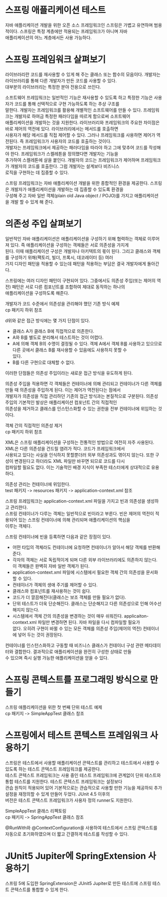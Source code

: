 # **스프링 애플리케이션 테스트**  
자바 애플리케이션 개발을 위한 오픈 소스 프레임워크인 스프링은 가볍고 유연하며 범용적이다. 스프링은 특정 계층에만 적용되는 프레임워크가 아니며 자바  
애플리케이션의 어느 계층에서든 사용 가능하다.  
  
# **스프링 프레임워크 살펴보기**  
라이브러리란 코드를 재사용할 수 있게 해 주는 클래스 또는 함수의 모음이다. 개발자는 라이브러리를 통해 다른 개발자가 만든 코드를 사용할 수 있다.  
대부분의 라이브러리는 특정한 분야 전용으로 쓰인다.  
  
소프트웨어 프레임워크는 일반적인 기능은 재사용할 수 있도록 하고 특정한 기능은 사용자가 코드를 통해 선택적으로 구현 가능하도록 하는 추상 구조를  
말한다. 개발자는 프레임워크를 활용해 개별적인 소프트웨어를 만들 수 있다. 프레임워크는 개발자로 하여금 특정한 패러다임을 따르게 함으로써 소프트웨어  
애플리케이션을 개발하는 것을 지원한다. 라이브러리와 프레임워크의 주요한 차이점은 바로 제어의 역전에 있다. 라이브러리에서는 메서드를 호출하면  
사용자가 해당 메서드를 직접 제어할 수 있다. 그러나 프레임워크를 사용하면 제어가 역전된다. 즉 프레임워크가 사용자의 코드를 호출하는 것이다.  
개발자는 프레임워크에서 제공하는 패러다임을 따라야 하고 그에 맞추어 코드를 작성해야 한다. 프레임워크가 스켈레톤을 정의했다면 개발자는 기능을  
추가하여 스켈레톤에 살을 붙인다. 개발자의 코드는 프레임워크가 제어하며 프레임워크가 개발자의 코드를 호출한다. 그럼 개발자는 설계보다 비즈니스  
로직을 구현하는 데 집중할 수 있다.  
  
스프링 프레임워크는 자바 애플리케이션 개발을 위한 종합적인 환경을 제공한다. 스프링은 개발자가 애플리케이션을 개발하는 데 집중할 수 있도록 환경을  
구성해 주고 자바 일반 객체(plain old Java object / POJO)를 가지고 애플리케이션을 개발 할 수 있게 해 준다.  
  
# **의존성 주입 살펴보기**  
일반적인 자바 애플리케이션은 애플리케이션을 구성하기 위해 협력하는 객체로 이루어져 있다. 즉 애플리케이션을 구성하는 객체들은 서로 의존성을 가지게  
된다. 이때 애플리케이션 구성은 개발자나 아키텍트의 몫이 된다. 그리고 클래스와 객체를 구성하기 위해(팩토리, 빌더, 프록시, 데코레이터 등) 여러  
가지 디자인 패턴을 적용할 수 있는데 패턴을 적용하는 부담은 결국 개발자에게 돌아간다.  
  
스프링에는 여러 디자인 패턴이 구현되어 있다. 그중에서도 의존성 주입(또는 제어의 역전) 패턴은 서로 다른 컴포넌트를 조합하여 제대로 동작하는 하나의  
애플리케이션을 구성하도록 해준다.  
  
개발자가 코드 수준에서 의존성을 관리해야 했던 기존 방식 예제  
cp 패키지 하위 참조  
  
d위와 같은 접근 방식에는 몇 가지 단점이 있다.  
- 클래스 A가 클래스 B에 직접적으로 의존한다.  
- A와 B를 별도로 분리해서 테스트하는 것이 어렵다.  
- A에 의해 객체 B의 수명이 결정될 수 있다. 객체 A에서 객체 B를 사용하고 있으므로 다른 곳에서 클래스 B를 재사용할 수 있음에도 사용하지 못할 수  
있다.  
- B를 다른 구현으로 대체할 수 없다.  
  
이러한 단점들은 의존성 주입이라는 새로운 접근 방식을 유도하게 된다.  
  
의존성 주입을 적용하면 각 객체들은 컨테이너에 의해 관리되고 컨테이너가 다른 객체를 만들 때 의존성을 주입하게 된다. 이는 제어가 역전된다는 점에서  
개발자가 의존성을 직접 관리하던 기존의 접근 방식과는 본질적으로 구분된다. 의존성 주입의 기본적인 발상은 애플리케이션 컴포넌트 간의 직접적인  
의존성을 제거하고 클래스를 인스턴스화할 수 있는 권한을 전부 컨테이너에 위임하는 것이다.  

객체 간의 직접적인 의존성 제거    
cp 패키지 하위 참조  
  
XML은 스프링 애플리케이션을 구성하는 전통적인 방법으로 여전히 자주 사용된다. XML은 다른 의존성을 건드릴 염려가 적다. 코드가 프레임워크에서  
사용되고 있다는 사실을 인식하지 못할뿐더러 외부 의존성과도 엮이지 않는다. 또한 구성이 변경된다고 하더라도 XML 파일만 바꾸면 되므로 코드를 다시  
컴파일할 필요도 없다. 이는 기술적인 배경 지식이 부족한 테스터에게 상대적으로 유용하다.  
  
의존성 관리는 컨테이너에 위임한다.  
test 패키지 -> resources 패키지 -> application-context.xml 참조  
  
스프링 프레임워크는 application-context.xml 파일을 가지고 빈과 의존성을 생성하고 관리한다.  
스프링 컨테이너가 다루는 객체는 일반적으로 빈이라고 부른다. 빈은 제어의 역전이 적용되어 있는 스프링 컨테이너에 의해 관리되며 애플리케이션의 핵심을  
이루는 객체다.  
  
스프링 컨테이너에 빈을 등록하면 다음과 같은 장점이 있다.  
- 어떤 타입의 객체라도 컨테이너에 요청하면 컨테이너가 알아서 해당 객체를 반환해 준다.  
- 각자의 객체는 서로 독립적이게 되며 다른 외부 라이브러리에도 의존하지 않는다. 이 객체들은 완벽히 자바 일반 객체가 된다.  
- application-context.xml 파일에 시스템에서 필요한 객체 간의 의존성을 문서화 할 수 있다.  
- 컨테이너가 객체의 생애 주기를 제어할 수 있다.  
- 클래스와 컴포넌트를 재사용하는 것이 쉽다.  
- 코드가 더 깔끔해진다(클래스는 보조 객체를 만들 필요가 없다).  
- 단위 테스트가 더욱 단순해진다. 클래스는 단순해지고 다른 의존성으로 인해 어수선해지지 않는다.  
- 시스템에서 객체 간의 의존성을 변경하는 것이 매우 쉬워진다. applicaiton-context.xml 파일만 변경하면 된다. 자바 파일을 다시 컴파일할 필요가  
없다. 오히려 구현이 바뀔 수 있는 모든 객체를 의존성 주입(제어의 역전) 컨테이너에 넣어 두는 것이 권장된다.  
  
컨테이너를 인스턴스화하고 구동할 때 비즈니스 클래스가 컨테이너 구성 관련 메타데이터와 결합한다. 결과적으로 애플리케이션을 완전히 구성한 상태로 만들  
수 있으며 즉시 실행 가능한 애플리케이션을 얻을 수 있다.  
  
# **스프링 콘텍스트를 프로그래밍 방식으로 만들기**  
스프링 애플리케이션을 위한 첫 번째 단위 테스트 예제  
cp 패키지 -> SimpleAppTest 클래스 참조  
  
# **스프링에서 테스트 콘텍스트 프레임워크 사용하기**  
스프링은 테스트에서 사용할 애플리케이션 콘텍스트를 관리하고 테스트에서 사용할 수 있도록 하는 테스트 콘텍스트 프레임워크를 제공한다.  
테스트 콘텍스트 프레임워크는 사용 중인 테스트 프레임워크에 관계없이 단위 테스트와 통합 테스트를 지원한다. 테스트 콘텍스트 프레임워크는 설정보다  
관습 원칙이 적용되어 있어 기본적으로는 관습적으로 사용할 만한 기능을 제공하되 추가 설정을 재정의할 수 있게 만들어 두었다. JUnit 4.5 이후의  
버전은 테스트 콘텍스트 프레임워크가 사용자 정의 runner도 지원한다.  
  
SimpleAppTest 클래스 리펙토링  
cp 패키지 -> SpringAppTest 클래스 참조  
  
@RunWith와 @ContextConfiguration을 사용하여 테스트에서 스프링 콘텍스트를 자동으로 초기화하였으며 더 짧고 간결하게 테스트를 작성할 수 있다.  
  
# **JUnit5 Jupiter에 SpringExtension 사용하기**  
스프링 5에 도입한 SpringExtension은 JUnit5 Jupiter로 만든 테스트에 스프링 테스트 콘텍스트를 통합할 수 있게 한다.